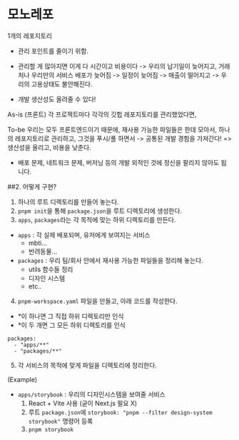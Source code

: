 # 모노레포

1개의 레포지토리

- 관리 포인트를 줄이기 위함.

- 관리할 게 많아지면 이게 다 시간이고 비용이다 -> 우리의 납기일이 늦어지고, 거래처나 우리만의 서비스 배포가 늦어짐 -> 일정이 늦어짐 -> 매출이 떨어지고 -> 우리의 고용상태도 불안해진다.

- 개발 생산성도 올려줄 수 있다!

As-is
(프론트) 각 프로젝트마다 각각의 깃헙 레포지토리를 관리했었다면,

To-be
우리는 모두 프론트엔드이기 때문에, 재사용 가능한 파일들은 한데 모아서, 하나의 레포지토리로 관리하고, 그것을 푸시/풀 하면서 -> 공통된 개발 경험을 가져간다!
=> 생산성을 올리고, 비용을 낮춘다.

- 배포 문제, 네트워크 문제, 버저닝 등의 개발 외적인 것에 정신을 팔리지 않아도 됩니다.

##2. 어떻게 구현?

1. 하나의 루트 디렉토리를 만들어 놓는다.
2. `pnpm init`을 통해 `package.json`을 루트 디렉토리에 생성한다.
3. `apps`, `packages`라는 각 목적에 맞는 하위 디렉토리를 만든다.

- `apps` : 각 실제 배포되며, 유저에게 보여지는 서비스
  - mbti...
  - 반려동물...
- `packages` : 우리 팀/회사 안에서 재사용 가능한 파일들을 정리해 놓는다.
  - utils 함수들 정리
  - 디자인 시스템
  - etc..

4. `pnpm-workspace.yaml` 파일을 만들고, 아래 코드를 작성한다.

- \*이 하나면 그 직접 하위 디렉토리만 인식
- \*이 두 개면 그 모든 하위 디렉토리를 인식

```
packages:
  - "apps/**"
  - "packages/**"
```

5. 각 서비스의 목적에 맞게 파일을 디렉토리에 정리한다.

(Example)

- `apps/storybook` : 우리의 디자인시스템을 보여줄 서비스
  1. React + Vite 사용 (굳이 Next.js 필요 X)
  2. 루트 `package.json`에 `storybook: "pnpm --filter design-system storybook"` 명령어 등록
  3. `pnpm storybook`

